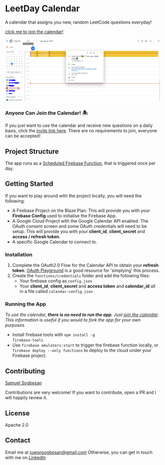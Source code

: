 # LeetDay Calendar
A calendar that assigns you new, random LeetCode questions everyday!

<a align="center" href="https://calendar.google.com/calendar/u/0?cid=OWhiYmY5c2pucWxzMG1maGVwOWRlZDVwZDRAZ3JvdXAuY2FsZW5kYXIuZ29vZ2xlLmNvbQ">click me to join the calendar!</a>

![Image of the calendar](readme.png)

### Anyone Can Join the Calendar! 🏝️
If you just want to use the calendar and receive new questions on a daily basis, click the [invite link here](https://calendar.google.com/calendar/u/0?cid=OWhiYmY5c2pucWxzMG1maGVwOWRlZDVwZDRAZ3JvdXAuY2FsZW5kYXIuZ29vZ2xlLmNvbQ). There are no requirements to join, everyone can be accepted!

## Project Structure
The app runs as a [Scheduled Firebase Function](https://firebase.google.com/docs/functions/schedule-functions), that is triggered once per day.
## Getting Started
If you want to play around with the project locally, you will need the following:
- A Firebase Project on the Blaze Plan. This will provide you with your **Firebase Config** used to initialise the Firebase App.
- A Google Cloud Project with the Google Calendar API enabled. The OAuth consent screen and some OAuth credentials will need to be setup. This will provide you with your **client_id**, **client_secret** and **access / refresh token**.
- A specific Google Calendar to connect to.
### Installation
1. Complete the OAuth2.0 Flow for the Calendar API to obtain your **refresh token**. [OAuth Playground](https://developers.google.com/oauthplayground/) is a good resource for 'simplying' this process.
2. Create the <code>functions/credentials</code> folder and add the following files:
   - Your firebase config as <code>config.json</code>
   - Your **client_id**, **client_secret** and **access token** and **calendar_id** all in a file called <code>calendar-config.json</code>

### Running the App
*To use the calendar, __there is no need to run the app__. Just [join the calendar](https://calendar.google.com/calendar/u/0?cid=OWhiYmY5c2pucWxzMG1maGVwOWRlZDVwZDRAZ3JvdXAuY2FsZW5kYXIuZ29vZ2xlLmNvbQ)*.
*This information is useful if you would to fork the app for your own purposes.*
- Install firebase tools with <code>npm install -g firebase-tools</code>
- Use <code>firebase emulators:start</code> to trigger the firebase function locally, or <code>firebase deploy --only functions</code> to deploy to the cloud under your Firebase project.

## Contributing
[Samuel Sogbesan](https://www.linkedin.com/in/samuel-sogbesan/)

Contributions are very welcome! If you want to contribute, open a PR and I will happily review it.
## License
Apache 2.0

## Contact
Email me at juwonsogbesan@gmail.com
Otherwise, you can get in touch with me on [LinkedIn](https://www.linkedin.com/in/samuel-sogbesan/)
